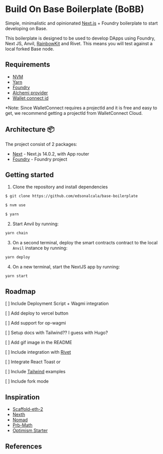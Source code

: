 # Build On Base Boilerplate (BoBB)

Simple, minimalistic and opinionated [Next.js] + Foundry boilerplate to start developing on Base.

This boilerplate is designed to be used to develop DApps using Foundry, Next JS, Anvil, [RainbowKit] and Rivet. This means you will test against a local forked Base node.

## Requirements

- [NVM]
- [Yarn](https://yarnpkg.com/)
- [Foundry](https://github.com/foundry-rs/foundry)
- [Alchemi provider](https://www.alchemy.com/)
- [Wallet connect id](https://cloud.walletconnect.com/sign-in)

*Note: Since WalletConnect requires a projectId and it is free and easy to get, we recommend getting a projectId from WalletConnect Cloud.

## Architecture 📦

The project consist of 2 packages:

- [Next](./packages/next) - Next.js 14.0.2, with App router
- [Foundry](./packages/foundry/) - Foundry project

## Getting started

1. Clone the repository and install dependencies

```bash
$ git clone https://github.com/edsonalcala/base-boilerplate

$ nvm use

$ yarn
```

2. Start Anvil by running:

```bash
yarn chain
```

3. On a second terminal, deploy the smart contracts contract to the local `Anvil` instance by running:

```bash
yarn deploy
```

4. On a new terminal, start the NextJS app by running:

```bash
yarn start
```

## Roadmap

[ ] Include Deployment Script + Wagmi integration

[ ] Add deploy to vercel button

[ ] Add support for op-wagmi

[ ] Setup docs with Tailwind?? I guess with Hugo?

[ ] Add gif image in the README

[ ] Include integration with [Rivet]

[ ] Integrate React Toast or 

[ ] Include [Tailwind] examples

[ ] Include fork mode

## Inspiration

- [Scaffold-eth-2](https://github.com/scaffold-eth/scaffold-eth-2)
- [Nexth](https://github.com/wslyvh/nexth)
- [Nomad](https://github.com/nomad-xyz/monorepo)
- [Prb-Math](https://github.com/PaulRBerg/prb-math)
- [Optimism Starter](https://github.com/ethereum-optimism/optimism-starter)

## References

[Next.js]: https://nextjs.org/docs/getting-started/installation
[RainbowKit]: https://www.rainbowkit.com/docs/installation#further-examples
[Tailwind]: https://tailwindui.com/
[NVM]: https://github.com/nvm-sh/nvm
[Yarn]: https://yarnpkg.com/
[Foundry]: https://github.com/foundry-rs/foundry
[Alchemi provider]: https://www.alchemy.com/
[Wallet connect id]: https://cloud.walletconnect.com/sign-in
[Rivet]: https://www.paradigm.xyz/2023/08/rivet